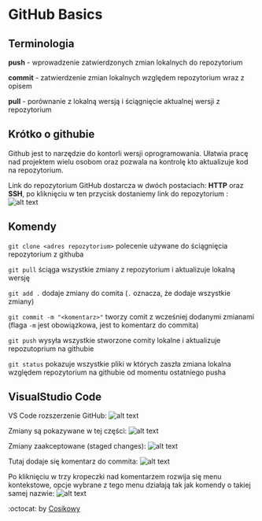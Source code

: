 # GitHub Basics

## Terminologia

**push** - wprowadzenie zatwierdzonych zmian lokalnych do repozytorium

**commit** - zatwierdzenie zmian lokalnych względem repozytorium wraz z opisem

**pull** - porównanie z lokalną wersją i ściągnięcie aktualnej wersji z repozytorium

## Krótko o githubie
Github jest to narzędzie do kontorli wersji oprogramowania. Ułatwia pracę nad projektem wielu osobom oraz pozwala na kontrolę kto aktualizuje kod na repozytorium.

Link do repozytorium GitHub dostarcza w dwóch postaciach: **HTTP** oraz **SSH**, po kliknięciu w ten przycisk dostaniemy link do repozytorium :
![alt text](https://drive.google.com/uc?id=1OiRMmbi_yldtrgce-e_P8d_w-s77_je- "img6")

## Komendy

`git clone <adres repozytorium>` polecenie używane do ściągnięcia repozytorium z githuba

`git pull` ściąga wszystkie zmiany z repozytorium i aktualizuje lokalną wersję

`git add .`  dodaje zmiany do comita (`.` oznacza, że dodaje wszystkie zmiany)

`git commit -m "<komentarz>"` tworzy comit z wcześniej dodanymi zmianami (flaga `-m` jest obowiązkowa, jest to komentarz do commita)

`git push` wysyła wszystkie stworzone comity lokalne i aktualizuje repozutoprium na githubie

`git status` pokazuje wszystkie pliki w których zaszła zmiana lokalna względem repozytorium na githubie od momentu ostatniego pusha


## VisualStudio Code

VS Code rozszerzenie GitHub:
![alt text](https://drive.google.com/uc?id=1OCgEe4H9Pl8OKZeUfMeLU6GafmEQj0ya "img1")

Zmiany są pokazywane w tej części:
![alt text](https://drive.google.com/uc?id=1SgFXx6HoqoXZdplh7Wj_vbVbQeLi8yTf "img2")

Zmiany zaakceptowane (staged changes):
![alt text](https://drive.google.com/uc?id=1Xevmx2mdDGAqf9n3rr60V8PsKV9KIusF "img3")

Tutaj dodaje się komentarz do commita:
![alt text](https://drive.google.com/uc?id=16slJmOtmcx0uiH4OJwj6sSfsqWTmNHVF "img4")

Po kliknięciu w trzy kropeczki nad komentarzem rozwija się menu kontekstowe, opcje wybrane z tego menu działają tak jak komendy o takiej samej nazwie:
![alt text](https://drive.google.com/uc?id=1bZIN-VNckeKF83nDPwaPkijnlwyrdZvs "img5")


:octocat: by [Cosikowy](https://github.com/Cosikowy)
